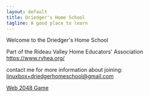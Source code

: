 ```yaml
---
layout: default 
title: Driedger's Home School
tagline: A good place to learn
---
```


Welcome to the Driedger's Home School

Part of the Rideau Valley Home Educators' Association
https://www.rvhea.org/

contact me for more information about joining: linuxbox+driedgerhomeschool@gmail.com

[Web 2048 Game](web)
